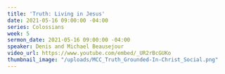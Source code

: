 ```yaml
---
title: 'Truth: Living in Jesus'
date: 2021-05-16 09:00:00 -04:00
series: Colossians
week: 5
sermon_date: 2021-05-16 09:00:00 -04:00
speaker: Denis and Michael Beausejour
video_url: https://www.youtube.com/embed/_UR2rBcGUKo
thumbnail_image: "/uploads/MCC_Truth_Grounded-In-Christ_Social.png"
---
```


